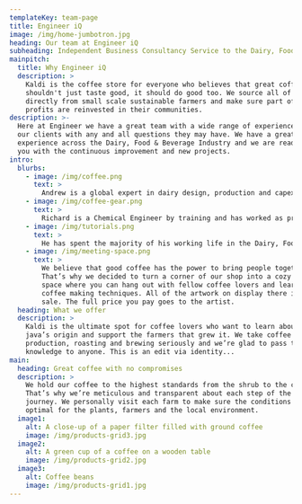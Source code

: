 ```yaml
---
templateKey: team-page
title: Engineer iQ
image: /img/home-jumbotron.jpg
heading: Our team at Engineer iQ
subheading: Independent Business Consultancy Service to the Dairy, Food & Beverage Industry
mainpitch:
  title: Why Engineer iQ
  description: >
    Kaldi is the coffee store for everyone who believes that great coffee
    shouldn't just taste good, it should do good too. We source all of our beans
    directly from small scale sustainable farmers and make sure part of the
    profits are reinvested in their communities.
description: >-
  Here at Engineer we have a great team with a wide range of experience to help
  our clients with any and all questions they may have. We have a great wealth of
  experience across the Dairy, Food & Beverage Industry and we are ready to help
  you with the continuous improvement and new projects.
intro:
  blurbs:
    - image: /img/coffee.png
      text: >
        Andrew is a global expert in dairy design, production and capex planning. Having graduated from Newcastle University in 1989 he started on the Graduate training scheme with the APV Group the leaders in dairy engineering.  Joining Tetra Pak in 2005 he worked across Europe and Asia building dairy and food facilities.
    - image: /img/coffee-gear.png
      text: >
        Richard is a Chemical Engineer by training and has worked as process engineer and project manager on a varied range of food related projects since 1988. His experience covers everything from cheese, yogurt, flavoured milks and milk powders to ready meals, brewery and beverage systems, juice processing and infant formula manufacture. With a strong schedule management discipline and contracting skills, Richard will ensure our clients’ needs are met. 
    - image: /img/tutorials.png
      text: >
        He has spent the majority of his working life in the Dairy, Food & Beverage Industry and has held global management positions with APV and later Invensys and SPX.His work with Global Brand Leaders in the industry has delivered process plants of exceptional performance meeting or exceeding world class metrics.
    - image: /img/meeting-space.png
      text: >
        We believe that good coffee has the power to bring people together.
        That’s why we decided to turn a corner of our shop into a cozy meeting
        space where you can hang out with fellow coffee lovers and learn about
        coffee making techniques. All of the artwork on display there is for
        sale. The full price you pay goes to the artist.
  heading: What we offer
  description: >
    Kaldi is the ultimate spot for coffee lovers who want to learn about their
    java’s origin and support the farmers that grew it. We take coffee
    production, roasting and brewing seriously and we’re glad to pass that
    knowledge to anyone. This is an edit via identity...
main:
  heading: Great coffee with no compromises
  description: >
    We hold our coffee to the highest standards from the shrub to the cup.
    That’s why we’re meticulous and transparent about each step of the coffee’s
    journey. We personally visit each farm to make sure the conditions are
    optimal for the plants, farmers and the local environment.
  image1:
    alt: A close-up of a paper filter filled with ground coffee
    image: /img/products-grid3.jpg
  image2:
    alt: A green cup of a coffee on a wooden table
    image: /img/products-grid2.jpg
  image3:
    alt: Coffee beans
    image: /img/products-grid1.jpg
---
```

